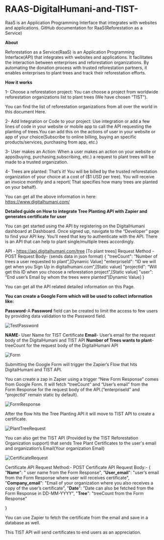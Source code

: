 # RAAS-DigitalHumani-and-TIST-
RaaS is an Application Programming Interface that integrates with websites and applications.
GitHub documentation for RaaS(Reforestation as a Service)


**About**

Reforestation as a Service(RaaS) is an Application Programming Interface(API) that integrates with websites and applications. It facilitates the interaction between enterprises and reforestation organizations.
By automating the donation process with trusted reforestation partners, it enables enterprises to plant trees and track their reforestation efforts.

**How it works**

1- Choose a reforestation project: You can choose a project from worldwide reforestation organizations list to plant trees (We have chosen “TIST”).

You can find the list of reforestation organizations from all over the world in this document  Here.

2- Add Integration or Code to your project: Use integration or add a few lines of code in your website or mobile app to call the API requesting the planting of trees.You can add this on the actions of user  in your website or app of your choice(Subscribe to online billing, buying an specific products/services, purchasing from app, etc.)

3- User makes an Action: When a user makes an action on your website or apps(buying, purchasing,subscribing, etc.) a request to plant trees will be made to a trusted organization.

4- Trees are planted: That’s it! You will be billed by the trusted reforestation organization of your choice at a cost of ($1 USD per tree). You will receive an invoice monthly and a report( That specifies how many trees are planted on your behalf).

You can get all the above information in here: https://www.digitalhumani.com/

**Detailed guide on How to integrate Tree Planting API with Zapier and generates certificate for user**

You can get started using the API by registering on the DigitalHumani dashboard at Dashboard. Once signed up, navigate to the “Developer” page to find your API key. You’ll need that key to authenticate with the API. 
There is an API that can help to plant single/multiple trees accordingly.

API - https://api.digitalhumani.com/tree [To plant trees]
Request Method - POST
Request Body- (sends data in json format)
{
  "treeCount": “Number of trees a user requested to plant”,[Dynamic Value]
  "enterpriseId": “ID we will get when you Sign Up in digitalhumani.com”,[Static value]
  "projectId": “Will get this ID when you choose a reforestation project”,[Static value]
  "user": “End user’s Email  by whom the trees were planted”[Dynamic Value]
}

  You can get all the API related detailed information on this Page.

**You can create a Google Form which will be used to collect information like:**

**Password**-A **Password** field can be created to limit the access to few users by providing data validation to the Password field.

![TestPassword](https://user-images.githubusercontent.com/47526754/208227944-74f9c39e-dec3-472d-9afd-1c08c987a308.png)



**NAME**- User Name for TIST Certificate
**Email**- User’s email for the request body of the DigitalHumani and TIST API 
**Number of Trees wants to plant**- treeCount for the request body of the DigitalHumani API

![Form](https://user-images.githubusercontent.com/47526754/208227955-2c61c13e-9eea-41e3-90db-2273cfe7818a.png)


Submitting the Google Form will trigger the Zapier’s Flow that hits DigitalHumani and TIST API.


You can create a zap in Zapier using a trigger “New Form Response” comes from Google Form. It will fetch “treeCount” and “User’s email” from the Form Response for the request body of the API.(“enterpriseId” and “projectId” remain static by default).


![FormResponse](https://user-images.githubusercontent.com/47526754/208227956-a49b96d8-9ce0-4729-b856-16a3593a3891.png)

After the flow hits the Tree Planting API it will move to TIST API to create a certificate.
 
![PlantTreeRequest](https://user-images.githubusercontent.com/47526754/208227957-5c90658e-f548-4edb-bf60-a5d0eea3cc84.png)

You can also get the TIST API (Provided by the TIST Reforestation Organization support) that sends Tree Plant Certificates to the user's email and organization’s Email(Your organization Email) 

![CertificateRequest](https://user-images.githubusercontent.com/47526754/208227951-c801bc48-9bca-4768-a662-5ffcd95cc723.png)

Certificate API Request Method:- POST
Certificate API Request Body:- 
			{
   "**Name**": " user name from the Form Response",
   "**User_email**": "user’s email from the Form Response where user will receives certificate",
   "**Company_email**": "Email of your organization where you also receives a copy of  the user’s certificate",
   "**Date**": "Date can also be fetched from the Form Response in DD-MM-YYYY",
   "**Tree**": "treeCount from the Form Response"

}

You can use Zapier to fetch the certificate from the email and save in a database as well.

This TIST API will send certificates to end users as an appreciation.
